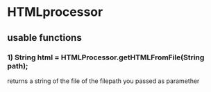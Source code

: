 # HTMLprocessor
## usable functions

### 1) String html =  HTMLProcessor.getHTMLFromFile(String path);
returns a string of the file of the filepath you passed as paramether
